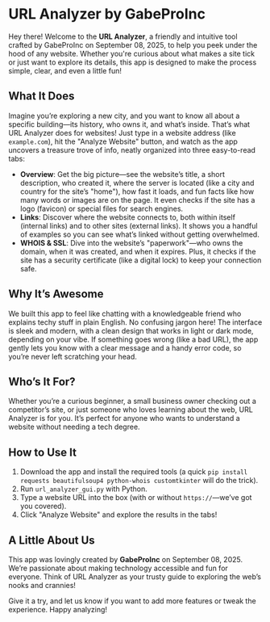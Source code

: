 # URL Analyzer by GabeProInc

Hey there! Welcome to the **URL Analyzer**, a friendly and intuitive tool crafted by GabeProInc on September 08, 2025, to help you peek under the hood of any website. Whether you're curious about what makes a site tick or just want to explore its details, this app is designed to make the process simple, clear, and even a little fun!

## What It Does
Imagine you’re exploring a new city, and you want to know all about a specific building—its history, who owns it, and what’s inside. That’s what URL Analyzer does for websites! Just type in a website address (like `example.com`), hit the "Analyze Website" button, and watch as the app uncovers a treasure trove of info, neatly organized into three easy-to-read tabs:

- **Overview**: Get the big picture—see the website’s title, a short description, who created it, where the server is located (like a city and country for the site’s "home"), how fast it loads, and fun facts like how many words or images are on the page. It even checks if the site has a logo (favicon) or special files for search engines.
- **Links**: Discover where the website connects to, both within itself (internal links) and to other sites (external links). It shows you a handful of examples so you can see what’s linked without getting overwhelmed.
- **WHOIS & SSL**: Dive into the website’s "paperwork"—who owns the domain, when it was created, and when it expires. Plus, it checks if the site has a security certificate (like a digital lock) to keep your connection safe.

## Why It’s Awesome
We built this app to feel like chatting with a knowledgeable friend who explains techy stuff in plain English. No confusing jargon here! The interface is sleek and modern, with a clean design that works in light or dark mode, depending on your vibe. If something goes wrong (like a bad URL), the app gently lets you know with a clear message and a handy error code, so you’re never left scratching your head.

## Who’s It For?
Whether you’re a curious beginner, a small business owner checking out a competitor’s site, or just someone who loves learning about the web, URL Analyzer is for you. It’s perfect for anyone who wants to understand a website without needing a tech degree.

## How to Use It
1. Download the app and install the required tools (a quick `pip install requests beautifulsoup4 python-whois customtkinter` will do the trick).
2. Run `url_analyzer_gui.py` with Python.
3. Type a website URL into the box (with or without `https://`—we’ve got you covered).
4. Click "Analyze Website" and explore the results in the tabs!

## A Little About Us
This app was lovingly created by **GabeProInc** on September 08, 2025. We’re passionate about making technology accessible and fun for everyone. Think of URL Analyzer as your trusty guide to exploring the web’s nooks and crannies!

Give it a try, and let us know if you want to add more features or tweak the experience. Happy analyzing!
